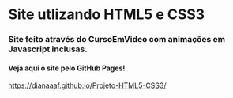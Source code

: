 # Site utlizando **HTML5 e CSS3**
### Site feito através do CursoEmVideo com animações em Javascript inclusas.

#### Veja aqui o site pelo GitHub Pages!
https://dianaaaf.github.io/Projeto-HTML5-CSS3/
